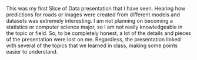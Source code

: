 This was my first Slice of Data presentation that I have seen. Hearing how predictions for roads or images were created from different models and datasets was extremely
interesting. I am not planning on becoming a statistics or computer science major, so I am not really knowledgeable in the topic or field. So, to be completely honest, a
lot of the details and pieces of the presentation were lost on me. Regardless, the presentation linked with several of the topics that we learned in class, making some points
easier to understand.
